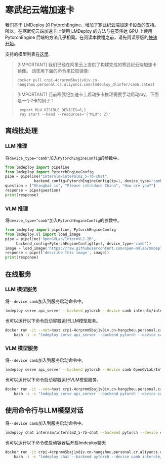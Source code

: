 # 寒武纪云端加速卡

我们基于 LMDeploy 的 PytorchEngine，增加了寒武纪云端加速卡设备的支持。所以，在寒武纪云端加速卡上使用 LMDeploy 的方法与在英伟达 GPU 上使用 PytorchEngine 后端的方法几乎相同。在阅读本教程之前，请先阅读原版的[快速开始](../get_started.md)。

支持的模型列表在[这里](../../supported_models/supported_models.md#PyTorchEngine-其他平台).

> \[!IMPORTANT\]
> 我们已经在阿里云上提供了构建完成的寒武纪云端加速卡镜像。
> 请使用下面的命令来拉取镜像:
>
> `docker pull crpi-4crprmm5baj1v8iv.cn-hangzhou.personal.cr.aliyuncs.com/lmdeploy_dlinfer/camb:latest`

> \[!IMPORTANT\]
> 目前寒武纪加速卡上启动多卡推理需要手动启动ray。下面是一个2卡的例子：
> 
> ```shell
>  export MLU_VISIBLE_DEVICES=0,1
>  ray start --head --resources='{"MLU": 2}'
>  ```

## 离线批处理

### LLM 推理

将`device_type="camb"`加入`PytorchEngineConfig`的参数中。

```python
from lmdeploy import pipeline
from lmdeploy import PytorchEngineConfig
pipe = pipeline("internlm/internlm2_5-7b-chat",
             backend_config=PytorchEngineConfig(tp=1, device_type="camb"))
question = ["Shanghai is", "Please introduce China", "How are you?"]
response = pipe(question)
print(response)
```

### VLM 推理

将`device_type="camb"`加入`PytorchEngineConfig`的参数中。

```python
from lmdeploy import pipeline, PytorchEngineConfig
from lmdeploy.vl import load_image
pipe = pipeline('OpenGVLab/InternVL2-2B',
     backend_config=PytorchEngineConfig(tp=1, device_type='camb'))
image = load_image('https://raw.githubusercontent.com/open-mmlab/mmdeploy/main/tests/data/tiger.jpeg')
response = pipe(('describe this image', image))
print(response)
```

## 在线服务

### LLM 模型服务

将`--device camb`加入到服务启动命令中。

```bash
lmdeploy serve api_server --backend pytorch --device camb internlm/internlm2_5-7b-chat
```

也可以运行以下命令启动容器运行LLM模型服务。

```bash
docker run -it --net=host crpi-4crprmm5baj1v8iv.cn-hangzhou.personal.cr.aliyuncs.com/lmdeploy_dlinfer/camb:latest \
    bash -i -c "lmdeploy serve api_server --backend pytorch --device camb internlm/internlm2_5-7b-chat"
```

### VLM 模型服务

将`--device camb`加入到服务启动命令中。

```bash
lmdeploy serve api_server --backend pytorch --device camb OpenGVLab/InternVL2-2B
```

也可以运行以下命令启动容器运行VLM模型服务。

```bash
docker run -it --net=host crpi-4crprmm5baj1v8iv.cn-hangzhou.personal.cr.aliyuncs.com/lmdeploy_dlinfer/camb:latest \
    bash -i -c "lmdeploy serve api_server --backend pytorch --device camb OpenGVLab/InternVL2-2B"
```

## 使用命令行与LLM模型对话

将`--device camb`加入到服务启动命令中。

```bash
lmdeploy chat internlm/internlm2_5-7b-chat --backend pytorch --device camb
```

也可以运行以下命令使启动容器后开启lmdeploy聊天

```bash
docker run -it crpi-4crprmm5baj1v8iv.cn-hangzhou.personal.cr.aliyuncs.com/lmdeploy_dlinfer/camb:latest \
    bash -i -c "lmdeploy chat --backend pytorch --device camb internlm/internlm2_5-7b-chat"
```
